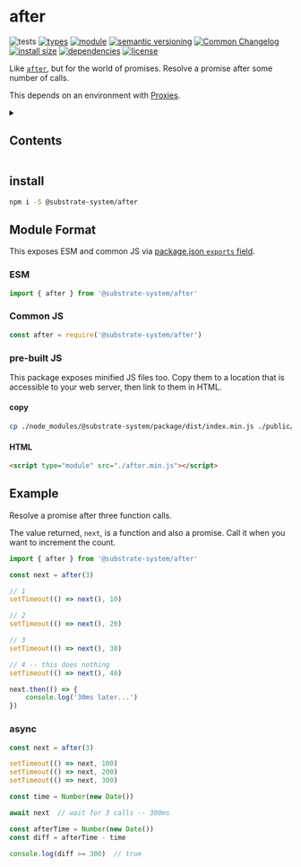 # after
![tests](https://github.com/substrate-system/after/actions/workflows/nodejs.yml/badge.svg)
[![types](https://img.shields.io/npm/types/@substrate-system/after?style=flat-square)](README.md)
[![module](https://img.shields.io/badge/module-ESM%2FCJS-blue?style=flat-square)](README.md)
[![semantic versioning](https://img.shields.io/badge/semver-2.0.0-blue?logo=semver&style=flat-square)](https://semver.org/)
[![Common Changelog](https://nichoth.github.io/badge/common-changelog.svg)](./CHANGELOG.md)
[![install size](https://flat.badgen.net/packagephobia/install/@substrate-system/after)](https://packagephobia.com/result?p=@substrate-system/after)
[![dependencies](https://img.shields.io/badge/dependencies-zero-brightgreen.svg?style=flat-square)](package.json)
[![license](https://img.shields.io/badge/license-Polyform_Non_Commercial-26bc71?style=flat-square)](LICENSE)

Like [`after`](https://github.com/Raynos/after), but for the world of promises. Resolve a promise after some number of calls.

This depends on an environment with [Proxies](https://developer.mozilla.org/en-US/docs/Web/JavaScript/Reference/Global_Objects/Proxy).

<details><summary><h2>Contents</h2></summary>

<!-- toc -->

- [install](#install)
- [Module Format](#module-format)
  * [ESM](#esm)
  * [Common JS](#common-js)
  * [pre-built JS](#pre-built-js)
- [Example](#example)
  * [async](#async)

<!-- tocstop -->

</details>

## install

```sh
npm i -S @substrate-system/after
```

## Module Format

This exposes ESM and common JS via [package.json `exports` field](https://nodejs.org/api/packages.html#exports).

### ESM
```js
import { after } from '@substrate-system/after'
```

### Common JS
```js
const after = require('@substrate-system/after')
```

### pre-built JS
This package exposes minified JS files too. Copy them to a location that is
accessible to your web server, then link to them in HTML.

#### copy
```sh
cp ./node_modules/@substrate-system/package/dist/index.min.js ./public/after.min.js
```

#### HTML
```html
<script type="module" src="./after.min.js"></script>
```

## Example
Resolve a promise after three function calls.

The value returned, `next`, is a function and also a promise. Call it when you want to increment the count.

```js
import { after } from '@substrate-system/after'

const next = after(3)

// 1
setTimeout(() => next(), 10)

// 2
setTimeout(() => next(), 20)

// 3
setTimeout(() => next(), 30)

// 4 -- this does nothing
setTimeout(() => next(), 40)

next.then(() => {
    console.log('30ms later...')
})
```

### async

```js
const next = after(3)

setTimeout(() => next, 100)
setTimeout(() => next, 200)
setTimeout(() => next, 300)

const time = Number(new Date())

await next  // wait for 3 calls -- 300ms

const afterTime = Number(new Date())
const diff = afterTime - time

console.log(diff >= 300)  // true
```
